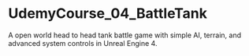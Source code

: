 # UdemyCourse_04_BattleTank
A open world head to head tank battle game with simple AI, terrain, and advanced system controls in Unreal Engine 4.
